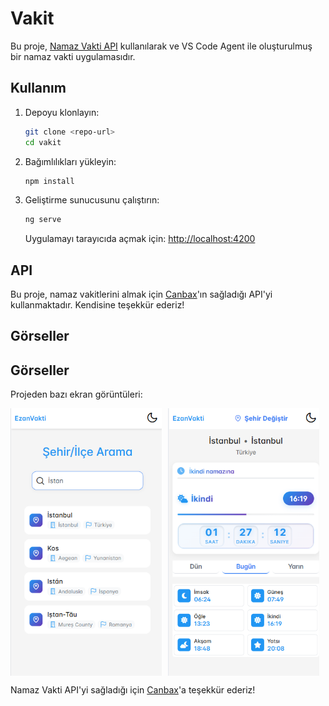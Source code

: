 # Vakit

Bu proje, [Namaz Vakti API](https://github.com/canbax/namaz-vakti-api) kullanılarak ve VS Code Agent ile oluşturulmuş bir namaz vakti uygulamasıdır.

## Kullanım

1. Depoyu klonlayın:
   ```sh
   git clone <repo-url>
   cd vakit
   ```
2. Bağımlılıkları yükleyin:
   ```sh
   npm install
   ```
3. Geliştirme sunucusunu çalıştırın:
   ```sh
   ng serve
   ```
   Uygulamayı tarayıcıda açmak için: [http://localhost:4200](http://localhost:4200)

## API

Bu proje, namaz vakitlerini almak için [Canbax](https://github.com/canbax)'ın sağladığı API'yi kullanmaktadır. Kendisine teşekkür ederiz!

## Görseller

## Görseller

Projeden bazı ekran görüntüleri:

<div style="display: flex; gap: 10px;">
  <img src="readme-image/mobil1.png" alt="Mobil Görsel 1" style="width: 48%;"/>
  <img src="readme-image/mobil2.png" alt="Mobil Görsel 2" style="width: 48%;"/>
</div>

Namaz Vakti API'yi sağladığı için [Canbax](https://github.com/canbax)'a teşekkür ederiz!


